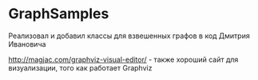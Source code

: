 # GraphSamples
Реализовал и добавил классы для взвешенных графов в код Дмитрия Ивановича

http://magjac.com/graphviz-visual-editor/ - также хороший сайт для визуализации, того как работает Graphviz
